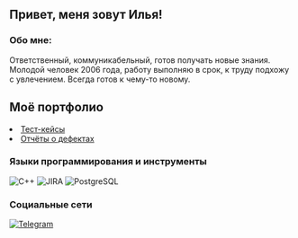 ## Привет, меня зовут Илья!
### Обо мне:
<p> Ответственный, коммуникабельный, готов получать новые знания. Молодой человек 2006 года, работу выполняю в срок, к труду подхожу с увлечением. Всегда готов к чему-то новому.

## Моё портфолио
<li><a href="https://github.com/mortex-cpu/My-Test-Cases"> Тест-кейсы<br></a>
<li><a href="https://github.com/mortex-cpu/Reports-on-defects"> Отчёты о дефектах<br></a>
</li></a>

### Языки программирования и инструменты
![C++](https://img.shields.io/badge/C++-black?style=for-the-badge&logo=cplusplus&logoColor=6296CC)
![JIRA](https://img.shields.io/badge/JIRA-darkblue?style=for-the-badge&logo=jira&logoColor=blue)
![PostgreSQL](https://img.shields.io/badge/PostgreSQL-lightblue?style=for-the-badge&logo=postgresql)

### Социальные сети
[![Telegram](https://img.shields.io/badge/Telegram-blue?logo=telegram&logoColor=white)](https://t.me/fufelxx)